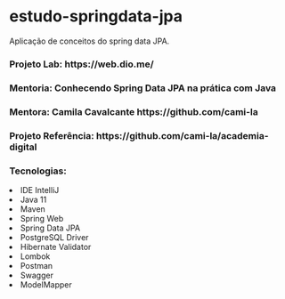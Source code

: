 # estudo-springdata-jpa
Aplicação de conceitos do spring data JPA.

<h3>Projeto Lab: https://web.dio.me/</h3>
<h3>Mentoria: Conhecendo Spring Data JPA na prática com Java</h3>
<h3>Mentora: Camila Cavalcante https://github.com/cami-la</h3>
<h3>Projeto Referência: https://github.com/cami-la/academia-digital</h3>

<dt>
  <h3>Tecnologias:</h3>
  <li>IDE IntelliJ</li>
  <li>Java 11</li>
  <li>Maven</li>
  <li>Spring Web</li>
  <li>Spring Data JPA</li>
  <li>PostgreSQL Driver</li>
  <li>Hibernate Validator</li>
  <li>Lombok</li>
  <li>Postman</li>
  <li>Swagger</li>
  <li>ModelMapper</li>
</dt>


